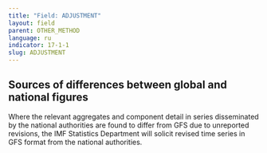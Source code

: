 ```yaml
---
title: "Field: ADJUSTMENT"
layout: field
parent: OTHER_METHOD
language: ru
indicator: 17-1-1
slug: ADJUSTMENT
---
```

## Sources of differences between global and national figures

Where the relevant aggregates and component detail in series disseminated by the national authorities are found to differ from GFS due to unreported revisions, the IMF Statistics Department will solicit revised time series in GFS format from the national authorities.